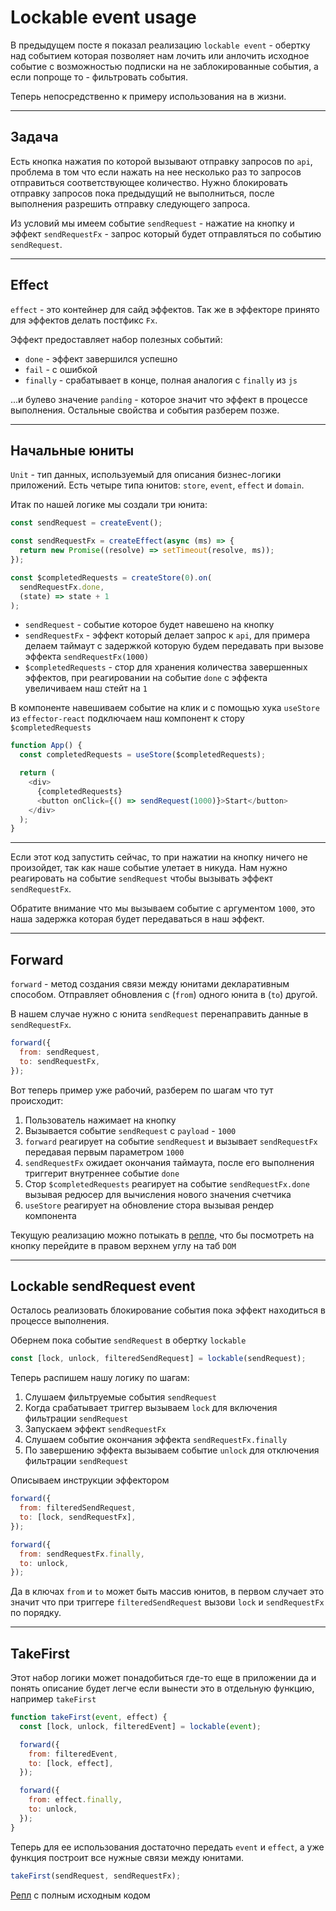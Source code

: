 # Lockable event usage

В предыдущем посте я показал реализацию `lockable event` - обертку над событием которая позволяет нам лочить или анлочить исходное событие с возможностью подписки на не заблокированные события, а если попроще то - фильтровать события.

Теперь непосредственно к примеру использования на в жизни.

---

## Задача

Есть кнопка нажатия по которой вызывают отправку запросов по `api`, проблема в том что если нажать на нее несколько раз то запросов отправиться соответствующее количество. Нужно блокировать отправку запросов пока предыдущий не выполниться, после выполнения разрешить отправку следующего запроса.

Из условий мы имеем событие `sendRequest` - нажатие на кнопку и эффект `sendRequestFx` - запрос который будет отправляться по событию `sendRequest`.

---

## Effect

`effect` - это контейнер для сайд эффектов. Так же в эффекторе принято для эффектов делать постфикс `Fx`.

Эффект предоставляет набор полезных событий:

- `done` - эффект завершился успешно
- `fail` - с ошибкой
- `finally` - срабатывает в конце, полная аналогия с `finally` из `js`

...и булево значение `panding` - которое значит что эффект в процессе выполнения. Остальные свойства и события разберем позже.

---

## Начальные юниты

`Unit` - тип данных, используемый для описания бизнес-логики приложений. Есть четыре типа юнитов: `store`, `event`, `effect` и `domain`.

Итак по нашей логике мы создали три юнита:

```js
const sendRequest = createEvent();

const sendRequestFx = createEffect(async (ms) => {
  return new Promise((resolve) => setTimeout(resolve, ms));
});

const $completedRequests = createStore(0).on(
  sendRequestFx.done,
  (state) => state + 1
);
```

- `sendRequest` - событие которое будет навешено на кнопку
- `sendRequestFx` - эффект который делает запрос к `api`, для примера делаем таймаут с задержкой которую будем передавать при вызове эффекта `sendRequestFx(1000)`
- `$completedRequests` - стор для хранения количества завершенных эффектов, при реагировании на событие `done` с эффекта увеличиваем наш стейт на `1`

В компоненте навешиваем событие на клик и с помощью хука `useStore` из `effector-react` подключаем наш компонент к стору `$completedRequests`

```js
function App() {
  const completedRequests = useStore($completedRequests);

  return (
    <div>
      {completedRequests}
      <button onClick={() => sendRequest(1000)}>Start</button>
    </div>
  );
}
```

---

Если этот код запустить сейчас, то при нажатии на кнопку ничего не произойдет, так как наше событие улетает в никуда. Нам нужно реагировать на событие `sendRequest` чтобы вызывать эффект `sendRequestFx`.

Обратите внимание что мы вызываем событие с аргументом `1000`, это наша задержка которая будет передаваться в наш эффект.

---

## Forward

`forward` - метод создания связи между юнитами декларативным способом. Отправляет обновления с (`from`) одного юнита в (`to`) другой.

В нашем случае нужно с юнита `sendRequest` перенаправить данные в `sendRequestFx`.

```js
forward({
  from: sendRequest,
  to: sendRequestFx,
});
```

Вот теперь пример уже рабочий, разберем по шагам что тут происходит:

1. Пользователь нажимает на кнопку
2. Вызывается событие `sendRequest` с `payload` - `1000`
3. `forward` реагирует на событие `sendRequest` и вызывает `sendRequestFx` передавая первым параметром `1000`
4. `sendRequestFx` ожидает окончания таймаута, после его выполнения триггерит внутреннее событие `done`
5. Стор `$completedRequests` реагирует на событие `sendRequestFx.done` вызывая редюсер для вычисления нового значения счетчика
6. `useStore` реагирует на обновление стора вызывая рендер компонента

Текущую реализацию можно потыкать в [репле](https://share.effector.dev/DDDO0NHB), что бы посмотреть на кнопку перейдите в правом верхнем углу на таб `DOM`

---

## Lockable sendRequest event

Осталось реализовать блокирование события пока эффект находиться в процессе выполнения.

Обернем пока событие `sendRequest` в обертку `lockable`

```js
const [lock, unlock, filteredSendRequest] = lockable(sendRequest);
```

Теперь распишем нашу логику по шагам:

1. Слушаем фильтруемые события `sendRequest`
2. Когда срабатывает триггер вызываем `lock` для включения фильтрации `sendRequest`
3. Запускаем эффект `sendRequestFx`
4. Слушаем событие окончания эффекта `sendRequestFx.finally`
5. По завершению эффекта вызываем событие `unlock` для отключения фильтрации `sendRequest`

Описываем инструкции эффектором

```js
forward({
  from: filteredSendRequest,
  to: [lock, sendRequestFx],
});

forward({
  from: sendRequestFx.finally,
  to: unlock,
});
```

Да в ключах `from` и `to` может быть массив юнитов, в первом случает это значит что при триггере `filteredSendRequest` вызови `lock` и `sendRequestFx` по порядку.

---

## TakeFirst

Этот набор логики может понадобиться где-то еще в приложении да и понять описание будет легче если вынести это в отдельную функцию, например `takeFirst`

```js
function takeFirst(event, effect) {
  const [lock, unlock, filteredEvent] = lockable(event);

  forward({
    from: filteredEvent,
    to: [lock, effect],
  });

  forward({
    from: effect.finally,
    to: unlock,
  });
}
```

Теперь для ее использования достаточно передать `event` и `effect`, а уже функция построит все нужные связи между юнитами.

```js
takeFirst(sendRequest, sendRequestFx);
```

[Репл](https://share.effector.dev/FsQCBdVP) c полным исходным кодом
